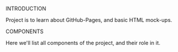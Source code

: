 INTRODUCTION <a id="introduction" />

Project is to learn about GitHub-Pages, and basic HTML mock-ups.

COMPONENTS <a id="components" />

Here we'll list all components of the project, and their role in it. 
